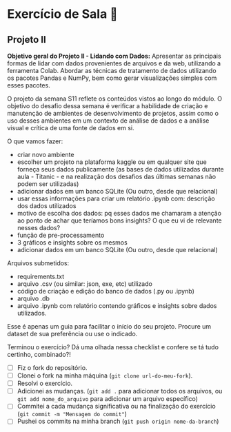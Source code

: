 # Exercício de Sala 🏫  

## Projeto II 

**Objetivo geral do Projeto II - Lidando com Dados:** Apresentar as principais formas de lidar com dados provenientes de arquivos e da web, utilizando a ferramenta Colab. Abordar as técnicas de tratamento de dados utilizando os pacotes Pandas e NumPy, bem como gerar visualizações simples com esses pacotes.

O projeto da semana S11 reflete os conteúdos vistos ao longo do módulo. O objetivo do desafio dessa semana é verificar a habilidade de criação e manutenção de ambientes de desenvolvimento de projetos, assim como o uso desses ambientes em um contexto de análise de dados e a análise visual e crítica de uma fonte de dados em si.

O que vamos fazer:

- criar novo ambiente
- escolher um projeto na plataforma kaggle ou em qualquer site que forneça seus dados publicamente (as bases de dados utilizadas durante aula - Titanic - e na realização dos desafios das últimas semanas não podem ser utilizadas)
- adicionar dados em um banco SQLite (Ou outro, desde que relacional)
- usar essas informações para criar um relatório .ipynb com:
descrição dos dados utilizados
- motivo de escolha dos dados: pq esses dados me chamaram a atenção ao ponto de achar que teríamos bons insights? O que eu vi de relevante nesses dados?
- função de pre-processamento
- 3 gráficos e insights sobre os mesmos
- adicionar dados em um banco SQLite (Ou outro, desde que relacional)

Arquivos submetidos:

- requirements.txt
- arquivo .csv (ou similar: json, exe, etc) utilizado
- código de criação e edição do banco de dados (.py ou .ipynb)
- arquivo .db
- arquivo .ipynb com relatório contendo gráficos e insights sobre dados utilizados.

Esse é apenas um guia para facilitar o início do seu projeto. Procure um dataset de sua preferência ou use o indicado. 

Terminou o exercício? Dá uma olhada nessa checklist e confere se tá tudo certinho, combinado?!

- [ ] Fiz o fork do repositório.
- [ ] Clonei o fork na minha máquina (`git clone url-do-meu-fork`).
- [ ] Resolvi o exercício.
- [ ] Adicionei as mudanças. (`git add .` para adicionar todos os arquivos, ou `git add nome_do_arquivo` para adicionar um arquivo específico)
- [ ] Commitei a cada mudança significativa ou na finalização do exercício (`git commit -m "Mensagem do commit"`)
- [ ] Pushei os commits na minha branch (`git push origin nome-da-branch`)
